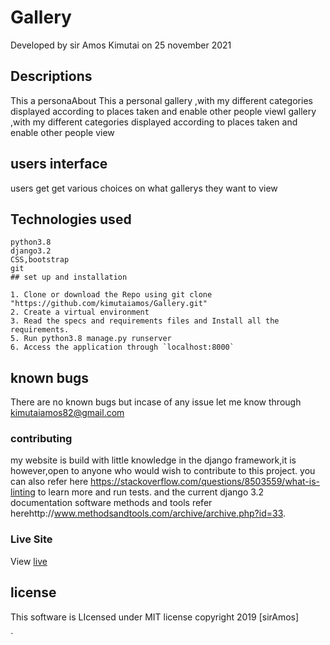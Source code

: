 # Gallery
Developed by sir Amos Kimutai on 25 november 2021
## Descriptions
This a personaAbout This a personal gallery ,with my different categories displayed according to places taken and enable other people viewl gallery ,with my different categories displayed according to places taken and enable other people view
## users interface
users get get various choices on what gallerys they want to view
## Technologies used

```
python3.8
django3.2
CSS,bootstrap
git
## set up and installation

1. Clone or download the Repo using git clone "https://github.com/kimutaiamos/Gallery.git"
2. Create a virtual environment
3. Read the specs and requirements files and Install all the requirements.  
5. Run python3.8 manage.py runserver
6. Access the application through `localhost:8000`
```
## known bugs

There are no known bugs but incase of any issue let me know through kimutaiamos82@gmail.com

### contributing
my website is build with little knowledge in the django framework,it is however,open to anyone who would wish to contribute to this project.
you can also refer here https://stackoverflow.com/questions/8503559/what-is-linting to learn more and run tests. and the current django 3.2 documentation
software methods and tools refer herehttp://www.methodsandtools.com/archive/archive.php?id=33.
### Live Site
View [live]()
## license

This software is LIcensed under MIT license copyright 2019 [sirAmos]

`


